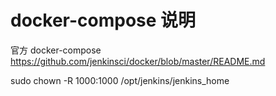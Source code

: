 # docker-compose 说明

官方 docker-compose https://github.com/jenkinsci/docker/blob/master/README.md

sudo chown -R 1000:1000 /opt/jenkins/jenkins_home
